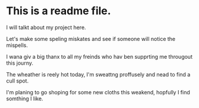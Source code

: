 # This is a readme file.

I will talkt about my project here.

Let's make some speling miskates and see if someone will notice the mispells.

I wana giv a big thanx to all my freinds who hav ben supprting me througout this journy.

The wheather is reely hot today, I'm sweattng proffusely and nead to find a cull spot.

I'm planing to go shoping for some new cloths this weakend, hopfully I find somthing I like.

